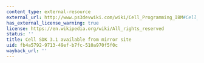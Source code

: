 ```yaml
---
content_type: external-resource
external_url: http://www.ps3devwiki.com/wiki/Cell_Programming_IBM#Cell_SDK_3.1
has_external_license_warning: true
license: https://en.wikipedia.org/wiki/All_rights_reserved
status: ''
title: Cell SDK 3.1 available from mirror site
uid: fb4a5792-9713-49ef-b7fc-510a970f5f0c
wayback_url: ''
---
```


